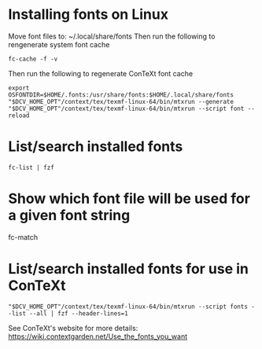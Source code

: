 
# Installing fonts on Linux

Move font files to: ~/.local/share/fonts
Then run the following to rengenerate system font cache

	fc-cache -f -v

Then run the following to regenerate ConTeXt font cache

	export OSFONTDIR=$HOME/.fonts:/usr/share/fonts:$HOME/.local/share/fonts
	"$DCV_HOME_OPT"/context/tex/texmf-linux-64/bin/mtxrun --generate
	"$DCV_HOME_OPT"/context/tex/texmf-linux-64/bin/mtxrun --script font --reload

# List/search installed fonts

	fc-list | fzf

# Show which font file will be used for a given font string

  fc-match <FONT STRING>

# List/search installed fonts for use in ConTeXt

	"$DCV_HOME_OPT"/context/tex/texmf-linux-64/bin/mtxrun --script fonts --list --all | fzf --header-lines=1

See ConTeXt's website for more details: https://wiki.contextgarden.net/Use_the_fonts_you_want
